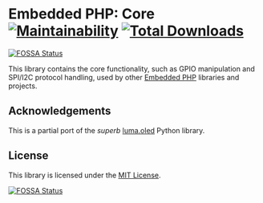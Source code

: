 # Embedded PHP: Core [![Maintainability](https://api.codeclimate.com/v1/badges/f77f0a042260ca671735/maintainability)](https://codeclimate.com/github/embedded-php/core/maintainability) [![Total Downloads](https://poser.pugx.org/embedded-php/core/downloads)](//packagist.org/packages/embedded-php/core)
[![FOSSA Status](https://app.fossa.com/api/projects/git%2Bgithub.com%2Fembedded-php%2Fcore.svg?type=shield)](https://app.fossa.com/projects/git%2Bgithub.com%2Fembedded-php%2Fcore?ref=badge_shield)

This library contains the core functionality, such as GPIO manipulation and SPI/I2C protocol handling, used by other [Embedded PHP](https://github.com/embedded-php) libraries and projects.

## Acknowledgements

This is a partial port of the *superb* [luma.oled](https://github.com/rm-hull/luma.oled) Python library.

## License

This library is licensed under the [MIT License](LICENSE).


[![FOSSA Status](https://app.fossa.com/api/projects/git%2Bgithub.com%2Fembedded-php%2Fcore.svg?type=large)](https://app.fossa.com/projects/git%2Bgithub.com%2Fembedded-php%2Fcore?ref=badge_large)